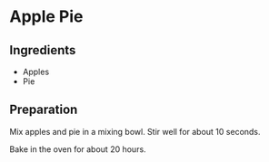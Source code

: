 # Apple Pie

## Ingredients

* Apples
* Pie

## Preparation

Mix apples and pie in a mixing bowl. Stir well for about 10 seconds.

Bake in the oven for about 20 hours.

